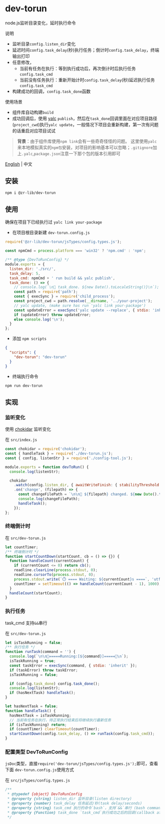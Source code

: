 # dev-torun
node.js监听目录变化，延时执行命令

说明

- 监听目录`config.listen_dir`变化
- 延迟时间`config.task_delay`(秒)执行任务；倒计时`config.task_delay`，终端输出打印
- 任意修改，
   - 当前有任务在执行：等到执行成功后，再次倒计时后执行任务`config.task_cmd`
   - 当前没有任务执行：重新开始计时`config.task_delay`(秒)延迟执行任务`config.task_cmd`
- 构建成功的回调，`config.task_done`函数

使用场景

- 组件库自动构建`build`
- 成功回调后，使用 [yalc](https://www.npmjs.com/package/yalc) `publish`，然后在`task_done`回调里面在对应项目路径(`project_cwd`)执行`yalc update`，一般情况下项目会重新构建，第一次有问题的话重启对应项目试试
> **背景**：由于组件库使用`npm link`会有一些奇奇怪怪的问题。
> 这里使用`yalc`来本地模拟真实的`npm包`安装，对项目的影响基本可以忽略；`.gitignore`加上`.yalc`,`package.json`注意一下那个包的版本引用即可


[English](./README.md) | 中文

## 安装

```bash
npm i @zr-lib/dev-torun
```

## 使用

确保在项目下已经执行过 `yalc link your-package`

- 在项目根目录新建 `dev-torun.config.js`
```javascript
require('@zr-lib/dev-torun/jsTypes/config.types.js');

const npmCmd = process.platform === 'win32' ? 'npm.cmd' : 'npm';

/** @type {DevToRunConfig} */
module.exports = {
  listen_dir: './src/',
  task_delay: 5,
  task_cmd: npmCmd + ' run build && yalc publish',
  task_done: () => {
    // console.log(`\n🚀 task_done. ${new Date().toLocaleString()}\n`);
    const path = require('path');
    const { execSync } = require('child_process');
    const project_cwd = path.resolve(__dirname, '../your-project');
    // yalc update, (make sure has run 'yalc link your-package')
    const updateError = execSync('yalc update --replace', { stdio: 'inherit', cwd: project_cwd });
    if (updateError) throw updateError;
    else console.log('\n');
  }
};
```

- 添加 `npm scripts`
```json
{
  "scripts": {
    "dev-torun": "dev-torun"
  }
}
```

- 终端执行命令

```bash
npm run dev-torun
```

## 实现 

### 监听变化

使用 [chokidar](https://www.npmjs.com/package/chokidar) 监听变化

在 `src/index.js`

```javascript
const chokidar = require('chokidar');
const { handleTask } = require('./dev-torun.js');
const { config, listenStr } = require('./config-tool.js');

module.exports = function devToRun() {
  console.log(listenStr);

  chokidar
    .watch(config.listen_dir, { awaitWriteFinish: { stabilityThreshold: 100 } })
    .on('change', (filepath) => {
      const changeFilePath = `\n\n📢 ${filepath} changed. ${new Date().toLocaleString()}`;
      console.log(changeFilePath);
      handleTask();
    });
};
```

### 终端倒计时

在 `src/dev-torun.js`

```javascript
let countTimer;
/** 终端倒计时 */
function startCountDown(startCount, cb = () => {}) {
  function handleCount(currentCount) {
    if (currentCount <= 0) return cb();
    readline.clearLine(process.stdout, 0);
    readline.cursorTo(process.stdout, 0);
    process.stdout.write(`⏱️ ==== Waiting: ${currentCount}s ====`, 'utf-8');
    countTimer = setTimeout(() => handleCount(currentCount - 1), 1000);
  }
  handleCount(startCount);
}
```

### 执行任务

task_cmd 支持`&&`串行

在 `src/dev-torun.js`

```javascript
let isTaskRunning = false;
/** 执行任务 */
function runTask(command = '') {
  console.log(`\n\n🌟=====Running:[${command}]=====🌟\n`);
  isTaskRunning = true;
  const taskError = execSync(command, { stdio: 'inherit' });
  if (taskError) throw taskError;
  isTaskRunning = false;

  if (config.task_done) config.task_done();
  console.log(listenStr);
  if (hasNextTask) handleTask();
}

let hasNextTask = false;
function handleTask() {
  hasNextTask = isTaskRunning;
  // 当前有任务在执行，待正常执行结束后将继续执行最新任务
  if (isTaskRunning) return;
  if (countTimer) clearTimeout(countTimer);
  startCountDown(config.task_delay, () => runTask(config.task_cmd));
}
```

### 配置类型 DevToRunConfig
`jsDoc`类型，直接`require('dev-torun/jsTypes/config.types.js');`即可，查看下面 `dev-torun.config.js`使用方式

在 `src/jsTypes/config.types.js`

```javascript
/**
 * @typedef {object} DevToRunConfig
 * @property {string} listen_dir 监听目录(listen directory)
 * @property {number} task_delay 任务延迟/秒(task delay/seconds)
 * @property {string} task_cmd 执行的命令`bash`，支持`&&`串行 (bash command, support `&&`)
 * @property {Function} task_done `task_cmd`执行成功之后的回调(callback after `task_cmd` successed)
 */
```
